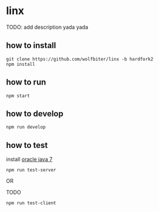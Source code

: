 # linx

TODO: add description yada yada

## how to install

```
git clone https://github.com/wolfbiter/linx -b hardfork2
npm install
```

## how to run

```
npm start
```

## how to develop

```
npm run develop
```

## how to test

install [oracle java 7](https://github.com/flexiondotorg/oab-java6)

```
npm run test-server
```

OR

TODO
```
npm run test-client
```
